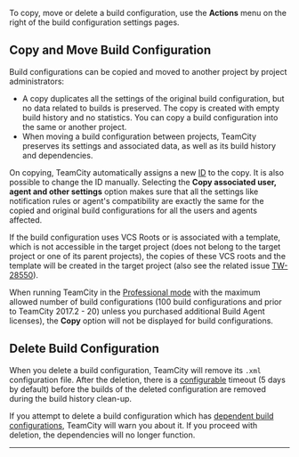 [//]: # (title: Copy, Move, Delete Build Configuration)
[//]: # (auxiliary-id: Copy, Move, Delete Build Configuration)
To copy, move or delete a build configuration, use the __Actions__ menu on the right of the build configuration settings pages.

## Copy and Move Build Configuration

Build configurations can be copied and moved to another project by project administrators:
* A copy duplicates all the settings of the original build configuration, but no data related to builds is preserved. The copy is created with empty build history and no statistics. You can copy a build configuration into the same or another project.
* When moving a build configuration between projects, TeamCity preserves its settings and associated data, as well as its build history and dependencies.

On copying, TeamCity automatically assigns a new [ID](configuring-general-settings.md#Build+Configuration+ID) to the copy. It is also possible to change the ID manually. Selecting the __Copy associated user, agent and other settings__ option makes sure that all the settings like notification rules or agent's compatibility are exactly the same for the copied and original build configurations for all the users and agents affected.

If the build configuration uses VCS Roots or is associated with a template, which is not accessible in the target project (does not belong to the target project or one of its parent projects), the copies of these VCS roots and the template will be created in the target project (also see the related issue [TW-28550](http://youtrack.jetbrains.com/issue/TW-28550)).

<note>

When running TeamCity in the [Professional mode](licensing-policy.md#Licensing+Overview) with the maximum allowed number of build configurations (100 build configurations and prior to TeamCity 2017.2 \- 20) unless you purchased additional Build Agent licenses), the __Copy__ option will not be displayed for build configurations.
</note>

## Delete Build Configuration

When you delete a build configuration, TeamCity will remove its `.xml` configuration file. After the deletion, there is a [configurable](clean-up.md#Deleted+Build+Configurations+Clean-up) timeout (5 days by default) before the builds of the deleted configuration are removed during the build history clean-up.

If you attempt to delete a build configuration which has [dependent build configurations](dependent-build.md), TeamCity will warn you about it. If you proceed with deletion, the dependencies will no longer function.

__ __